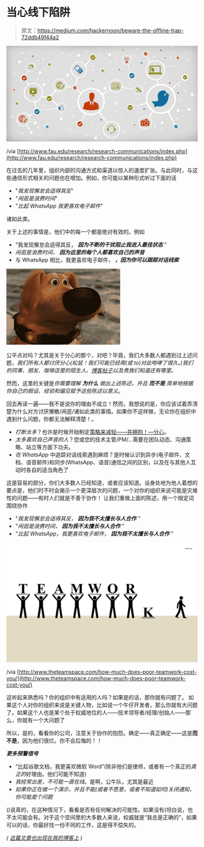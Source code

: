 # 当心线下陷阱

> 原文：<https://medium.com/hackernoon/beware-the-offline-trap-72ddb49f44a2>

![](img/a21949190243667f5bcf5c600b392f24.png)

/via [http://www.fau.edu/research/research-communications/index.php](http://www.fau.edu/research/research-communications/index.php)

在过去的几年里，组织内部的沟通方式和渠道以惊人的速度扩张。与此同时，与这些通信形式相关的问题也在增加。例如，你可能以某种形式听过下面的话

*   "*我发现懈怠会适得其反*"
*   "*闲逛是浪费时间*"
*   "*比起 WhatsApp 我更喜欢电子邮件*"

诸如此类。

关于上述的事情是，他们中的每一个都是绝对有效的。例如

*   "我发现懈怠会适得其反， ***因为不断的干扰阻止我进入最佳状态*** "
*   *闲逛是浪费时间，* ***因为这里的每个人都喜欢自己的声音***
*   与 WhatsApp 相比，我更喜欢电子邮件， ***，因为你可以跟踪对话线索***

![](img/16e9fdf7cd3a86c4a6de33a04869812a.png)

公平点对吗？尤其是关于分心的那个，对吧？毕竟，我们大多数人都遇到过上述问题，*我们所有人都讨厌分心(*松鼠！我们可能已经用(或 to)对此咆哮了很久。)我们的同事、朋友、咖啡店里的陌生人、[博客帖子](/@chrisjbatts/actually-slack-really-sucks-625802f1420a)以及贵族们知道还有哪里。**

然而，这里的关键是*你需要理解* ***为什么*** *做出上述陈述，并且* ***而不是*** *简单地根据你自己的假设、经验和偏见赋予这些陈述以意义*。

回去再读一遍——我不是说你的理由不成立！然而，我想说的是，你应该试着弄清楚为什么对方讨厌懒散/闲逛/诸如此类的事情。如果你不这样做，无论你在组织中遇到什么问题，你都无法解释清楚！。

*   *打断太多*？也许是时候开始制定[策略来减轻——并拥抱！—分心](/@robertoaloi/embracing-distractions-cb06e830d08)。
*   *太多喜欢自己声音的人*？您或您的技术主管/PM/…需要在团队动态、沟通策略、站立等方面下功夫。
*   *在 WhatsApp* 中追踪对话线索遇到麻烦？是时候认识到异步(电子邮件、文档、语音邮件)和同步(WhatsApp、语音)通信之间的区别，以及在与其他人互动时各自的适当角色了

这是容易的部分，你们大多数人已经知道，或者应该知道。设身处地为他人着想的要点是，他们时不时会揭示一个更深层次的问题，一个对你的组织来说可能是灾难性的问题——有时人们就是不善于协作！
让我们重做上面的陈述，用一个限定词围绕协作

*   "*我发现懈怠会适得其反， ***因为我不太擅长与人合作*** "*
*   "*闲逛是浪费时间，* ***因为我不太擅长与人合作*** "
*   "*比起 WhatsApp，我更喜欢电子邮件，* ***因为我不太擅长与人合作*** "

![](img/68f2a9502b74e94ac8cdddc5643115ac.png)

/via [http://www.theteamspace.com/how-much-does-poor-teamwork-cost-you/](http://www.theteamspace.com/how-much-does-poor-teamwork-cost-you/)

这听起来熟悉吗？你的组织中有适用的人吗？如果是的话，那你就有问题了。
如果这个人对你的组织来说是关键人物，比如说一个牛仔开发者，那么你就有大问题了。如果这个人也是某个处于权威地位的人——技术领导者/经理/创始人——那么，你就有一个大问题了

所以，是的，看看你的公司，注意关于协作的抱怨。确定——真正确定——这是**而不是**，因为他们很烂。你不会后悔的！！

***更多预警信号***

*   “比起谷歌文档，我更喜欢微软 Word”(除非他们是律师，或者有一个真正的*真正的*好理由。他们可能不知道)
*   *我经常出差，不可能一直在线*。是啊，公牛队，尤其是最近
*   *如果你正在做一个演示，并且不能(或者不愿意，或者不知道如何)关闭通知，你可能是个问题*

()说真的，在这种情况下，看看是否有任何解决的可能性。如果没有(坦白说，也不太可能会有。对于这个空间里的大多数人来说，权威就是“我总是正确的”，如果可以的话，你最好找一份不同的工作，这是得不偿失的。

*(* [*这篇文章也出现在我的博客上*](http://dieswaytoofast.blogspot.com/2018/04/beware-offline-trap.html) *)*
